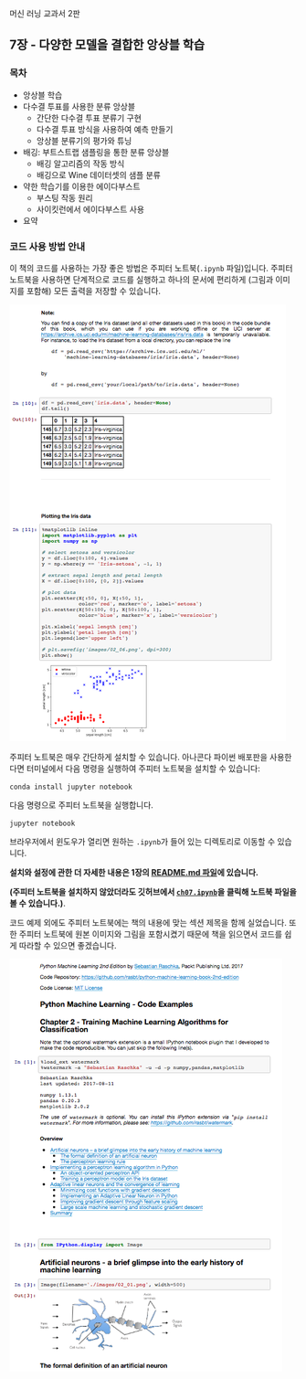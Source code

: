 머신 러닝 교과서 2판


##  7장 - 다양한 모델을 결합한 앙상블 학습

### 목차

- 앙상블 학습
- 다수결 투표를 사용한 분류 앙상블
    - 간단한 다수결 투표 분류기 구현
    - 다수결 투표 방식을 사용하여 예측 만들기
    - 앙상블 분류기의 평가와 튜닝
- 배깅: 부트스트랩 샘플링을 통한 분류 앙상블
    - 배깅 알고리즘의 작동 방식
    - 배깅으로 Wine 데이터셋의 샘플 분류
- 약한 학습기를 이용한 에이다부스트
    - 부스팅 작동 원리
    - 사이킷런에서 에이다부스트 사용
- 요약

### 코드 사용 방법 안내

이 책의 코드를 사용하는 가장 좋은 방법은 주피터 노트북(`.ipynb` 파일)입니다. 주피터 노트북을 사용하면 단계적으로 코드를 실행하고 하나의 문서에 편리하게 (그림과 이미지를 포함해) 모든 출력을 저장할 수 있습니다.

![](../ch02/images/jupyter-example-1.png)

주피터 노트북은 매우 간단하게 설치할 수 있습니다. 아나콘다 파이썬 배포판을 사용한다면 터미널에서 다음 명령을 실행하여 주피터 노트북을 설치할 수 있습니다:

    conda install jupyter notebook

다음 명령으로 주피터 노트북을 실행합니다.

    jupyter notebook

브라우저에서 윈도우가 열리면 원하는 `.ipynb`가 들어 있는 디렉토리로 이동할 수 있습니다.

**설치와 설정에 관한 더 자세한 내용은 1장의 [README.md 파일](../ch01/README.md)에 있습니다.**

**(주피터 노트북을 설치하지 않았더라도 깃허브에서 [`ch07.ipynb`](https://github.com/rickiepark/python-machine-learning-book-3rd-edition/blob/master/ch07/ch07.ipynb)을 클릭해 노트북 파일을 볼 수 있습니다.)**.

코드 예제 외에도 주피터 노트북에는 책의 내용에 맞는 섹션 제목을 함께 실었습니다. 또한 주피터 노트북에 원본 이미지와 그림을 포함시켰기 때문에 책을 읽으면서 코드를 쉽게 따라할 수 있으면 좋겠습니다.

![](../ch02/images/jupyter-example-2.png)